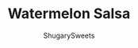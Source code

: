 ---
layout: ../../layouts/MarkdownPostLayout.astro
title: Watermelon Salsa
author: ShugarySweets
pubDate: 2019-01-15
description: "Sweet and spicy Watermelon Salsa. You&#x27;ll love the sweet watermelon and peaches paired with the spicy onion and jalapeno!"
image_url: https://www.shugarysweets.com/wp-content/uploads/2014/08/watermelon-peach-salsa-2.jpg
tags: ["Appetizers","Mexican"]
calories: 16
protein: 0
carbohydrates: 4
fats: 0
fiber: 1
ingredients: ["2 cups diced watermelon (no seeds)","1 small red onion, diced","2 peaches, peeled and diced","2 jalapenos, seeded and diced","3/4 teaspoon kosher salt","pinch of black pepper","2 Tablespoons fresh cilantro, snipped"]
serves: 4
time: "15 minutes"
prepTime: "15 minutes"
instructions: ["In a large bowl, combine all the ingredients.","Refrigerate for an hour to let the flavors mingle. Serve with chips and enjoy!"]
nutrition: ["16 calories","4 grams carbohydrates","0 milligrams cholesterol","0 grams fat","1 grams fiber","0 grams protein","0 grams saturated fat","59 milligrams sodium","3 grams sugar","0 grams trans fat","0 grams unsaturated fat"]
---